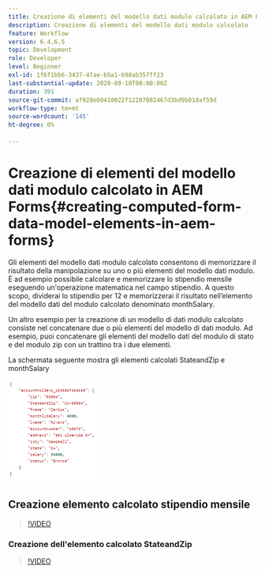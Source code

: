 ```yaml
---
title: Creazione di elementi del modello dati modulo calcolato in AEM Forms
description: Creazione di elementi del modello dati modulo calcolato
feature: Workflow
version: 6.4,6.5
topic: Development
role: Developer
level: Beginner
exl-id: 1f6f1bb6-3437-4fae-b5a1-698ab357ff23
last-substantial-update: 2020-09-10T00:00:00Z
duration: 391
source-git-commit: af928e60410022f12207082467d3bd9b818af59d
workflow-type: tm+mt
source-wordcount: '145'
ht-degree: 0%

---
```


# Creazione di elementi del modello dati modulo calcolato in AEM Forms{#creating-computed-form-data-model-elements-in-aem-forms}

Gli elementi del modello dati modulo calcolato consentono di memorizzare il risultato della manipolazione su uno o più elementi del modello dati modulo. È ad esempio possibile calcolare e memorizzare lo stipendio mensile eseguendo un&#39;operazione matematica nel campo stipendio. A questo scopo, dividerai lo stipendio per 12 e memorizzerai il risultato nell’elemento del modello dati del modulo calcolato denominato monthSalary.

Un altro esempio per la creazione di un modello di dati modulo calcolato consiste nel concatenare due o più elementi del modello di dati modulo. Ad esempio, puoi concatenare gli elementi del modello dati del modulo di stato e del modulo zip con un trattino tra i due elementi.

La schermata seguente mostra gli elementi calcolati StateandZip e monthSalary

![computedfdmelement](assets/computedfdmelement.gif)

## Creazione elemento calcolato stipendio mensile

>[!VIDEO](https://video.tv.adobe.com/v/23855?quality=12&learn=on)

### Creazione dell&#39;elemento calcolato StateandZip

>[!VIDEO](https://video.tv.adobe.com/v/23856?quality=12&learn=on)
